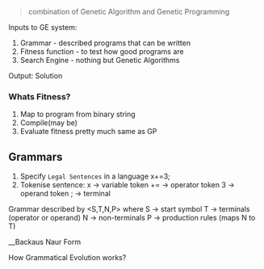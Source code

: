 > combination of Genetic Algorithm and Genetic Programming

Inputs to GE system:
1. Grammar - described programs that can be written
2. Fitness function - to test how good programs are
3. Search Engine - nothing but Genetic Algorithms

Output: Solution

### Whats Fitness?

1. Map to program from binary string
2. Compile(may be)
3. Evaluate fitness pretty much same as GP

## Grammars

1. Specify `Legal Sentences` in a language
	x+=3;
2. Tokenise sentence:
	x -> variable token
	+= -> operator token
	3 -> operand token
	; -> terminal

Grammar described by <S,T,N,P>
where S -> start symbol
T -> terminals (operator or operand)
N -> non-terminals
P -> production rules (maps N to T)

__Backaus Naur Form

How Grammatical Evolution works?


